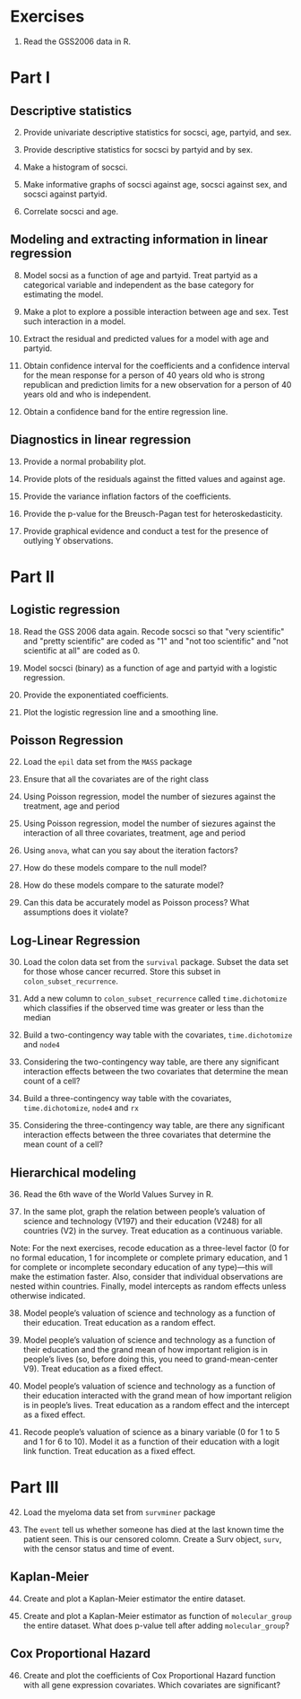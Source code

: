 # Exercises

1. Read the GSS2006 data in R.

# Part I

## Descriptive statistics

2. Provide univariate descriptive statistics for socsci, age, partyid, and sex.

3. Provide descriptive statistics for socsci by partyid and by sex.

4. Make a histogram of socsci.

5. Make informative graphs of socsci against age, socsci against sex, and socsci against partyid.

6. Correlate socsci and age.

## Modeling and extracting information in linear regression

8. Model socsi as a function of age and partyid. Treat partyid as a categorical variable and independent as the base category for estimating the model. 

9. Make a plot to explore a possible interaction between age and sex. Test such interaction in a model.

10. Extract the residual and predicted values for a model with age and partyid.

11. Obtain confidence interval for the coefficients and a confidence interval for the mean response for a person of 40 years old who is strong republican and prediction limits for a new observation for a person of 40 years old and who is independent.

12. Obtain a confidence band for the entire regression line.

## Diagnostics in linear regression

13. Provide a normal probability plot.

14. Provide plots of the residuals against the fitted values and against age.

15. Provide the variance inflation factors of the coefficients.

16. Provide the p-value for the Breusch-Pagan test for heteroskedasticity.

17. Provide graphical evidence and conduct a test for the presence of outlying Y observations.

# Part II

## Logistic regression

18. Read the GSS 2006 data again. Recode socsci so that "very scientific" and "pretty scientific" are coded as "1" and "not too scientific" and "not scientific at all" are coded as 0.

19. Model socsci (binary) as a function of age and partyid with a logistic regression.

20. Provide the exponentiated coefficients.

21.  Plot the logistic regression line and a smoothing line. 

## Poisson Regression

22. Load the `epil` data set from the `MASS` package

23. Ensure that all the covariates are of the right class

24. Using Poisson regression, model the number of siezures against the treatment, age and period

25. Using Poisson regression, model the number of siezures against the interaction of all three covariates, treatment, age and period

26. Using `anova`, what can you say about the iteration factors?

27. How do these models compare to the null model?

28. How do these models compare to the saturate model?

29. Can this data be accurately model as Poisson process? What assumptions does it violate?

## Log-Linear Regression

30. Load the colon data set from the `survival` package. Subset the data set for those whose cancer recurred. Store this subset in `colon_subset_recurrence`.


31. Add a new column to `colon_subset_recurrence` called `time.dichotomize` which classifies if the observed time was greater or less than the median

32. Build a two-contingency way table with the covariates, `time.dichotomize` and `node4`

33. Considering the two-contingency way table, are there any significant interaction effects between the two covariates that determine the mean count of a cell?

34. Build a three-contingency way table with the covariates, `time.dichotomize`, `node4` and `rx`

35. Considering the three-contingency way table, are there any significant interaction effects between the three covariates that determine the mean count of a cell?


## Hierarchical modeling

36. Read the 6th wave of the World Values Survey in R.

37. In the same plot, graph the relation between people’s valuation of science and technology (V197) and their education (V248) for all countries (V2) in the survey. Treat education as a continuous variable.

Note: For the next exercises, recode education as a three-level factor (0 for no formal education, 1 for incomplete or complete primary education, and 1 for complete or incomplete secondary education of any type)—this will make the estimation faster. Also, consider that individual observations are nested within countries. Finally, model intercepts as random effects unless otherwise indicated.

38. Model people’s valuation of science and technology as a function of their education. Treat education as a random effect.

39. Model people’s valuation of science and technology as a function of their education and the grand mean of how important religion is in people’s lives (so, before doing this, you need to grand-mean-center V9). Treat education as a fixed effect.

40. Model people’s valuation of science and technology as a function of their education interacted with the grand mean of how important religion is in people’s lives. Treat education as a random effect and the intercept as a fixed effect.

41. Recode people’s valuation of science as a binary variable (0 for 1 to 5 and 1 for 6 to 10). Model it as a function of their education with a logit link function. Treat education as a fixed effect.

# Part III

42. Load the myeloma data set from `survminer` package

43. The `event` tell us  whether someone has died at the last known time the patient seen. This is our censored colomn. Create a Surv object, `surv`, with the censor status and time of event.

## Kaplan-Meier

44. Create and plot a Kaplan-Meier estimator the entire dataset.

45. Create and plot a Kaplan-Meier estimator as function of `molecular_group` the entire dataset. What does p-value tell after adding `molecular_group`?

## Cox Proportional Hazard

46. Create and plot the coefficients of Cox Proportional Hazard function with all gene expression covariates. Which covariates are significant?


